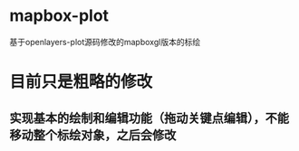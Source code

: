 # mapbox-plot
基于openlayers-plot源码修改的mapboxgl版本的标绘
# 目前只是粗略的修改
## 实现基本的绘制和编辑功能（拖动关键点编辑），不能移动整个标绘对象，之后会修改
